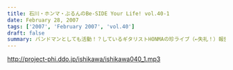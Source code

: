 ```yaml
---
title: 石川・ホンマ・ぶるんのBe-SIDE Your Life! vol.40-1
date: February 28, 2007
tags: ['2007', 'February 2007', 'vol.40']
draft: false
summary: バンドマンとしても活動！？しているギタリストHONMAの珍ライブ（←失礼！）報告はコチラから・・・石川・ぶるん・・・そして私NAMAEもみたことがない、ホンマバンドの全貌とは一体・・・そして！現在鋭意進行中のビーサイオリジナル「DDDP」パーカーの進行状況もお知らせしております。モノは確かだと自信をちらつかせる社長・石川の一言一句に注目が集まる！NAMAE
---
```


http://project-phi.ddo.jp/ishikawa/ishikawa040_1.mp3